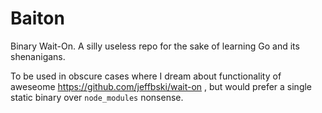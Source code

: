 # Baiton
Binary Wait-On. A silly useless repo for the sake of learning Go and its shenanigans.

To be used in obscure cases where I dream about functionality of aweseome https://github.com/jeffbski/wait-on , but would prefer a single static binary over `node_modules` nonsense.
